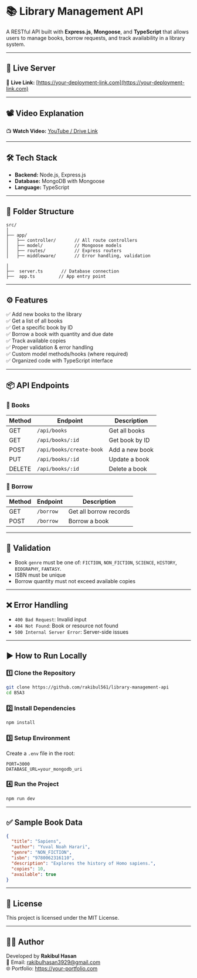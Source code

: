 
# 📚 Library Management API

A RESTful API built with **Express.js**, **Mongoose**, and **TypeScript** that allows users to manage books, borrow requests, and track availability in a library system.

---

## 🚀 Live Server

🔗 **Live Link:** [https://your-deployment-link.com](https://your-deployment-link.com)

---

## 📽 Video Explanation

📺 **Watch Video:** [YouTube / Drive Link](https://your-video-link.com)

---

## 🛠 Tech Stack

- **Backend:** Node.js, Express.js
- **Database:** MongoDB with Mongoose
- **Language:** TypeScript


---

## 📁 Folder Structure

```
src/
│
├── app/
│   ├── controller/       // All route controllers
│   ├── model/            // Mongoose models
│   ├── routes/           // Express routers
│   ├── middleware/       // Error handling, validation
        
│
├──  server.ts       // Database connection
├──  app.ts         // App entry point
```

---

## ⚙️ Features

✅ Add new books to the library  
✅ Get a list of all books  
✅ Get a specific book by ID  
✅ Borrow a book with quantity and due date  
✅ Track available copies  
✅ Proper validation & error handling  
✅ Custom model methods/hooks (where required)  
✅ Organized code with TypeScript interface

---

## 📦 API Endpoints

### 🔹 Books

| Method | Endpoint                  | Description            |
|--------|----------------           |------------------------|
| GET    | `/api/books`              | Get all books          |
| GET    | `/api/books/:id`          | Get book by ID         |
| POST   | `/api/books/create-book`  | Add a new book         |
| PUT    | `/api/books/:id`          | Update a book          |
| DELETE | `/api/books/:id`          | Delete a book          |

### 🔹 Borrow

| Method | Endpoint        | Description             |
|--------|-----------------|-------------------------|
| GET    | `/borrow`       | Get all borrow records  |
| POST   | `/borrow`       | Borrow a book           |

---

## 🧪 Validation

- Book `genre` must be one of: `FICTION`, `NON_FICTION`, `SCIENCE`, `HISTORY`, `BIOGRAPHY`, `FANTASY`.
- ISBN must be unique
- Borrow quantity must not exceed available copies

---

## ❌ Error Handling

- `400 Bad Request`: Invalid input
- `404 Not Found`: Book or resource not found
- `500 Internal Server Error`: Server-side issues

---

## ▶️ How to Run Locally

### 1️⃣ Clone the Repository
```bash
git clone https://github.com/rakibul561/library-management-api
cd B5A3
```

### 2️⃣ Install Dependencies
```bash
npm install
```

### 3️⃣ Setup Environment
Create a `.env` file in the root:
```
PORT=3000
DATABASE_URL=your_mongodb_uri
```

### 4️⃣ Run the Project
```bash
npm run dev
```

---

## ✅ Sample Book Data

```json
{
  "title": "Sapiens",
  "author": "Yuval Noah Harari",
  "genre": "NON_FICTION",
  "isbn": "9780062316110",
  "description": "Explores the history of Homo sapiens.",
  "copies": 10,
  "available": true
}
```

---

## 📄 License

This project is licensed under the MIT License.

---

## 🙋‍♂️ Author

Developed by **Rakibul Hasan**  
📧 Email: rakibulhasan3929@gmail.com  
🌐 Portfolio: https://your-portfolio.com
